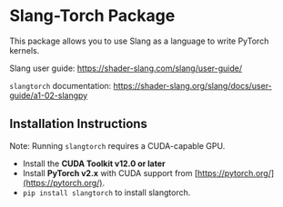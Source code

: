 # Slang-Torch Package

This package allows you to use Slang as a language to write
PyTorch kernels.

Slang user guide: https://shader-slang.com/slang/user-guide/

`slangtorch` documentation: https://shader-slang.org/slang/docs/user-guide/a1-02-slangpy

## Installation Instructions
Note: Running `slangtorch` requires a CUDA-capable GPU.

- Install the **CUDA Toolkit v12.0 or later**
- Install **PyTorch v2.x** with CUDA support from [https://pytorch.org/](https://pytorch.org/).
- `pip install slangtorch` to install slangtorch.
